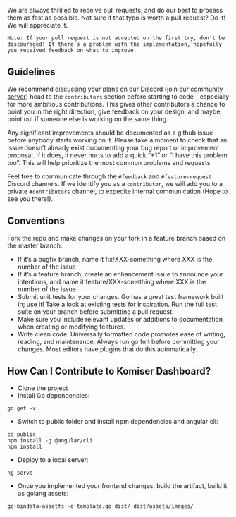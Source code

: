We are always thrilled to receive pull requests, and do our best to process them as fast as possible. Not sure if that typo is worth a pull request? Do it! We will appreciate it.

`Note: If your pull request is not accepted on the first try, don’t be discouraged! If there’s a problem with the implementation, hopefully you received feedback on what to improve.`

## Guidelines 

We recommend discussing your plans on our Discord (join our <a href="https://discord.oraculi.io/">community server</a>) head to the `contributors` section before starting to code - especially for more ambitious contributions. This gives other contributors a chance to point you in the right direction, give feedback on your design, and maybe point out if someone else is working on the same thing.

Any significant improvements should be documented as a github issue before anybody starts working on it. Please take a moment to check that an issue doesn’t already exist documenting your bug report or improvement proposal. If it does, it never hurts to add a quick “+1” or “I have this problem too”. This will help prioritize the most common problems and requests

Feel free to communicate through the `#feedback` and `#feature-request` Discord channels. If we identify you as a `contributor`, we will add you to a private `#contributors` channel, to expedite internal communication (Hope to see you there!).

## Conventions

Fork the repo and make changes on your fork in a feature branch based on the master branch:

- If it’s a bugfix branch, name it fix/XXX-something where XXX is the number of the issue
- If it’s a feature branch, create an enhancement issue to announce your intentions, and name it feature/XXX-something where XXX is the number of the issue.
- Submit unit tests for your changes. Go has a great test framework built in; use it! Take a look at existing tests for inspiration. Run the full test suite on your branch before submitting a pull request.
- Make sure you include relevant updates or additions to documentation when creating or modifying features.
- Write clean code. Universally formatted code promotes ease of writing, reading, and maintenance. Always run go fmt before committing your changes. Most editors have plugins that do this automatically.

## How Can I Contribute to Komiser Dashboard?

* Clone the project
* Install Go dependencies:

```
go get -v
```

* Switch to public folder and install npm dependencies and angular cli:

```
cd public
npm install -g @angular/cli
npm install
```

* Deploy to a local server:

```
ng serve
```

* Once you implemented your frontend changes, build the artifact, build it as golang assets:

```
go-bindata-assetfs -o template.go dist/ dist/assets/images/
```
